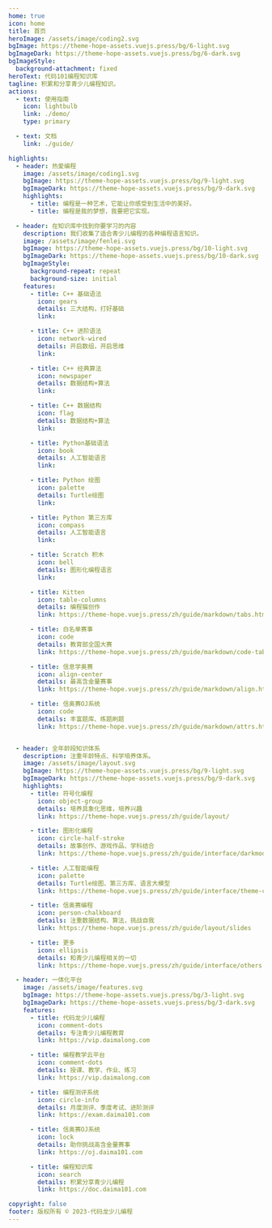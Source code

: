 ```yaml
---
home: true
icon: home
title: 首页
heroImage: /assets/image/coding2.svg
bgImage: https://theme-hope-assets.vuejs.press/bg/6-light.svg
bgImageDark: https://theme-hope-assets.vuejs.press/bg/6-dark.svg
bgImageStyle:
  background-attachment: fixed
heroText: 代码101编程知识库
tagline: 积累和分享青少儿编程知识。
actions:
  - text: 使用指南
    icon: lightbulb
    link: ./demo/
    type: primary

  - text: 文档
    link: ./guide/

highlights:
  - header: 热爱编程
    image: /assets/image/coding1.svg
    bgImage: https://theme-hope-assets.vuejs.press/bg/9-light.svg
    bgImageDark: https://theme-hope-assets.vuejs.press/bg/9-dark.svg
    highlights:
      - title: 编程是一种艺术，它能让你感受到生活中的美好。
      - title: 编程是我的梦想，我要把它实现。

  - header: 在知识库中找到你要学习的内容
    description: 我们收集了适合青少儿编程的各种编程语言知识。
    image: /assets/image/fenlei.svg
    bgImage: https://theme-hope-assets.vuejs.press/bg/10-light.svg
    bgImageDark: https://theme-hope-assets.vuejs.press/bg/10-dark.svg
    bgImageStyle:
      background-repeat: repeat
      background-size: initial
    features:
      - title: C++ 基础语法
        icon: gears
        details: 三大结构，打好基础
        link: 

      - title: C++ 进阶语法
        icon: network-wired
        details: 开启数组，开启思维
        link:

      - title: C++ 经典算法
        icon: newspaper
        details: 数据结构+算法
        link:

      - title: C++ 数据结构
        icon: flag
        details: 数据结构+算法
        link:

      - title: Python基础语法
        icon: book
        details: 人工智能语言
        link: 

      - title: Python 绘图
        icon: palette
        details: Turtle绘图
        link: 

      - title: Python 第三方库
        icon: compass
        details: 人工智能语言
        link: 

      - title: Scratch 积木
        icon: bell
        details: 图形化编程语言
        link: 

      - title: Kitten
        icon: table-columns
        details: 编程猫创作
        link: https://theme-hope.vuejs.press/zh/guide/markdown/tabs.html

      - title: 白名单赛事
        icon: code
        details: 教育部全国大赛
        link: https://theme-hope.vuejs.press/zh/guide/markdown/code-tabs.html

      - title: 信息学奥赛
        icon: align-center
        details: 最高含金量赛事
        link: https://theme-hope.vuejs.press/zh/guide/markdown/align.html

      - title: 信奥赛OJ系统
        icon: code
        details: 丰富题库、练题刷题
        link: https://theme-hope.vuejs.press/zh/guide/markdown/attrs.html


  - header: 全年龄段知识体系
    description: 注重年龄特点、科学培养体系。
    image: /assets/image/layout.svg
    bgImage: https://theme-hope-assets.vuejs.press/bg/9-light.svg
    bgImageDark: https://theme-hope-assets.vuejs.press/bg/9-dark.svg
    highlights:
      - title: 符号化编程
        icon: object-group
        details: 培养具象化思维，培养兴趣
        link: https://theme-hope.vuejs.press/zh/guide/layout/

      - title: 图形化编程
        icon: circle-half-stroke
        details: 故事创作、游戏作品、学科结合
        link: https://theme-hope.vuejs.press/zh/guide/interface/darkmode.html

      - title: 人工智能编程
        icon: palette
        details: Turtle绘图、第三方库、语言大模型
        link: https://theme-hope.vuejs.press/zh/guide/interface/theme-color.html

      - title: 信奥赛编程
        icon: person-chalkboard
        details: 注重数据结构、算法，挑战自我
        link: https://theme-hope.vuejs.press/zh/guide/layout/slides

      - title: 更多
        icon: ellipsis
        details: 和青少儿编程相关的一切
        link: https://theme-hope.vuejs.press/zh/guide/interface/others.html

  - header: 一体化平台
    image: /assets/image/features.svg
    bgImage: https://theme-hope-assets.vuejs.press/bg/3-light.svg
    bgImageDark: https://theme-hope-assets.vuejs.press/bg/3-dark.svg
    features:
      - title: 代码龙少儿编程
        icon: comment-dots
        details: 专注青少儿编程教育
        link: https://vip.daimalong.com

      - title: 编程教学云平台
        icon: comment-dots
        details: 授课、教学、作业、练习
        link: https://vip.daimalong.com

      - title: 编程测评系统
        icon: circle-info
        details: 月度测评、季度考试、进阶测评
        link: https://exam.daima101.com

      - title: 信奥赛OJ系统
        icon: lock
        details: 助你挑战高含金量赛事
        link: https://oj.daima101.com

      - title: 编程知识库
        icon: search
        details: 积累分享青少儿编程
        link: https://doc.daima101.com

copyright: false
footer: 版权所有 © 2023-代码龙少儿编程
---
```

